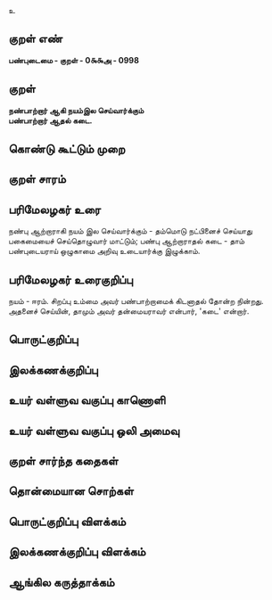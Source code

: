 உ

## குறள் எண் 

**பண்புடைமை - குறள் - 0௯௯அ - 0998**

## குறள் 

**நண்பாற்றார் ஆகி நயம்இல செய்வார்க்கும்  
பண்பாற்றார் ஆதல் கடை.** 

## கொண்டு கூட்டும் முறை


## குறள் சாரம் 


## பரிமேலழகர் உரை

நண்பு ஆற்றாராகி நயம் இல செய்வார்க்கும் - தம்மொடு நட்பினைச் செய்யாது பகைமையைச் செய்தொழுவார் மாட்டும்; பண்பு ஆற்றாராதல் கடை - தாம் பண்புடையராய் ஒழுகாமை அறிவு உடையார்க்கு இழுக்காம்.

## பரிமேலழகர் உரைகுறிப்பு   

நயம் - ஈரம். சிறப்பு உம்மை அவர் பண்பாற்றாமைக் கிடனாதல் தோன்ற நின்றது. அதனைச் செய்யின், தாமும் அவர் தன்மையராவர் என்பார், 'கடை' என்றார்.

## பொருட்குறிப்பு 


## இலக்கணக்குறிப்பு  


## உயர் வள்ளுவ வகுப்பு காணொளி


## உயர் வள்ளுவ வகுப்பு ஒலி அமைவு 

 
## குறள் சார்ந்த கதைகள் 


## தொன்மையான சொற்கள்


## பொருட்குறிப்பு விளக்கம்


## இலக்கணக்குறிப்பு விளக்கம்


## ஆங்கில கருத்தாக்கம் 


